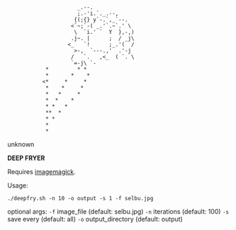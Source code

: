                           _.--.
                          ;.-'i.`._.--,
                         {(;{} y`-.`,_`--.
                        <`~;`-( _.'`.~`.' \
                         \  `i.' `  Y  },-,)
                        .j~. |      ;  / _j\
                       <_   `!      ;_.'(  /
                         >-,  `---.,'  .'-j
                        /   `.   ,<_  ( `. \
                        `=-j\ `-
                *         * *
                *       *    *
               <*     *     *
                *    *     *
                *   *     *
                *  *    *
                * *   *
                **  *
                * *
                *
                *
unknown

**DEEP FRYER**

Requires [imagemagick](https://imagemagick.org/script/download.php).

Usage:

    ./deepfry.sh -n 10 -o output -s 1 -f selbu.jpg

optional args:
`-f` image_file (default: selbu.jpg)
`-n` iterations (default: 100)
`-s` save every (default: all)
`-o` output_directory (default: output)
